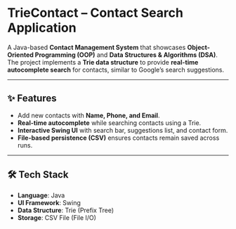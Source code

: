 # TrieContact – Contact Search Application  

A Java-based **Contact Management System** that showcases **Object-Oriented Programming (OOP)** and **Data Structures & Algorithms (DSA)**.  
The project implements a **Trie data structure** to provide **real-time autocomplete search** for contacts, similar to Google’s search suggestions.  

---

## ✨ Features  
- Add new contacts with **Name, Phone, and Email**.  
- **Real-time autocomplete** while searching contacts using a Trie.  
- **Interactive Swing UI** with search bar, suggestions list, and contact form.  
- **File-based persistence (CSV)** ensures contacts remain saved across runs.  

---

## 🛠️ Tech Stack  
- **Language**: Java  
- **UI Framework**: Swing  
- **Data Structure**: Trie (Prefix Tree)  
- **Storage**: CSV File (File I/O)
